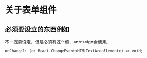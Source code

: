 # 关于表单组件

## 必须要设立的东西例如

不一定要设定，但是必须有这个值，antdesign会使用。
```
onChange?: (e: React.ChangeEvent<HTMLTextAreaElement>) => void;
```

